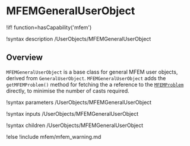 # MFEMGeneralUserObject

!if! function=hasCapability('mfem')

!syntax description /UserObjects/MFEMGeneralUserObject

## Overview

`MFEMGeneralUserObject` is a base class for general MFEM user objects, derived from
`GeneralUserObject`. `MFEMGeneralUserObject` adds the `getMFEMProblem()` method for fetching the a
reference to the [`MFEMProblem`](problem/MFEMProblem.md) directly, to minimise the number of casts
required.

!syntax parameters /UserObjects/MFEMGeneralUserObject

!syntax inputs /UserObjects/MFEMGeneralUserObject

!syntax children /UserObjects/MFEMGeneralUserObject

!else
!include mfem/mfem_warning.md
